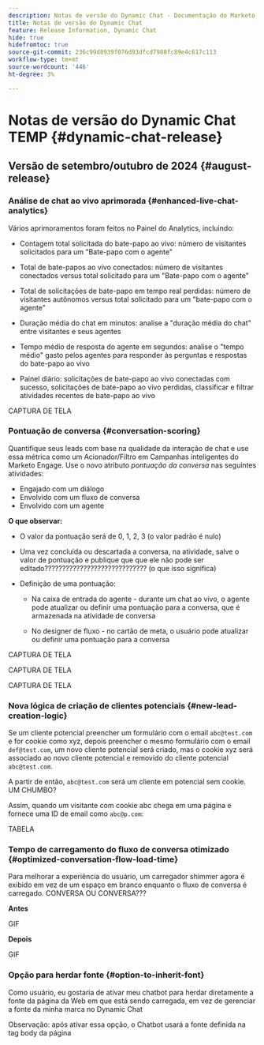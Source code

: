 ```yaml
---
description: Notas de versão do Dynamic Chat - Documentação do Marketo - Documentação do produto
title: Notas de versão do Dynamic Chat
feature: Release Information, Dynamic Chat
hide: true
hidefromtoc: true
source-git-commit: 236c99d8939f076d93dfcd7988fc89e4c617c113
workflow-type: tm+mt
source-wordcount: '446'
ht-degree: 3%

---
```


# Notas de versão do Dynamic Chat TEMP {#dynamic-chat-release}

## Versão de setembro/outubro de 2024 {#august-release}

### Análise de chat ao vivo aprimorada {#enhanced-live-chat-analytics}

Vários aprimoramentos foram feitos no Painel do Analytics, incluindo:

* Contagem total solicitada do bate-papo ao vivo: número de visitantes solicitados para um &quot;Bate-papo com o agente&quot;

* Total de bate-papos ao vivo conectados: número de visitantes conectados versus total solicitado para um &quot;Bate-papo com o agente&quot;

* Total de solicitações de bate-papo em tempo real perdidas: número de visitantes autônomos versus total solicitado para um &quot;bate-papo com o agente&quot;

* Duração média do chat em minutos: analise a &quot;duração média do chat&quot; entre visitantes e seus agentes

* Tempo médio de resposta do agente em segundos: analise o &quot;tempo médio&quot; gasto pelos agentes para responder às perguntas e respostas do bate-papo ao vivo

* Painel diário: solicitações de bate-papo ao vivo conectadas com sucesso, solicitações de bate-papo ao vivo perdidas, classificar e filtrar atividades recentes de bate-papo ao vivo

CAPTURA DE TELA

### Pontuação de conversa {#conversation-scoring}

Quantifique seus leads com base na qualidade da interação de chat e use essa métrica como um Acionador/Filtro em Campanhas inteligentes do Marketo Engage. Use o novo atributo _pontuação da conversa_ nas seguintes atividades:

* Engajado com um diálogo
* Envolvido com um fluxo de conversa
* Envolvido com um agente

**O que observar:**

* O valor da pontuação será de 0, 1, 2, 3 (o valor padrão é nulo)

* Uma vez concluída ou descartada a conversa, na atividade, salve o valor de pontuação e publique que que ele não pode ser editado????????????????????????????? (o que isso significa)

* Definição de uma pontuação:

   * Na caixa de entrada do agente - durante um chat ao vivo, o agente pode atualizar ou definir uma pontuação para a conversa, que é armazenada na atividade de conversa

   * No designer de fluxo - no cartão de meta, o usuário pode atualizar ou definir uma pontuação para a conversa

CAPTURA DE TELA

CAPTURA DE TELA

CAPTURA DE TELA

### Nova lógica de criação de clientes potenciais {#new-lead-creation-logic}

Se um cliente potencial preencher um formulário com o email `abc@test.com` e for cookie como xyz, depois preencher o mesmo formulário com o email `def@test.com`, um novo cliente potencial será criado, mas o cookie xyz será associado ao novo cliente potencial e removido do cliente potencial `abc@test.com`.

A partir de então, `abc@test.com` será um cliente em potencial sem cookie. UM CHUMBO?

Assim, quando um visitante com cookie abc chega em uma página e fornece uma ID de email como `abc@p.com`:

TABELA

### Tempo de carregamento do fluxo de conversa otimizado {#optimized-conversation-flow-load-time}

Para melhorar a experiência do usuário, um carregador shimmer agora é exibido em vez de um espaço em branco enquanto o fluxo de conversa é carregado. CONVERSA OU CONVERSA???

**Antes**

GIF

**Depois**

GIF

### Opção para herdar fonte {#option-to-inherit-font}

Como usuário, eu gostaria de ativar meu chatbot para herdar diretamente a fonte da página da Web em que está sendo carregada, em vez de gerenciar a fonte da minha marca no Dynamic Chat

Observação: após ativar essa opção, o Chatbot usará a fonte definida na tag body da página
